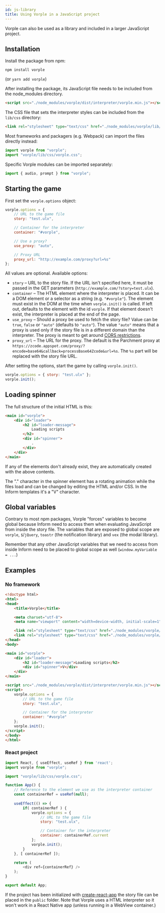 ```yaml
---
id: js-library
title: Using Vorple in a JavaScript project
---
```


Vorple can also be used as a library and included in a larger JavaScript project.


## Installation

Install the package from npm:

```
npm install vorple
```

(or `yarn add vorple`)

After installing the package, its JavaScript file needs to be included from the node_modules directory.

```html
<script src="./node_modules/vorple/dist/interpreter/vorple.min.js"></script>
```

The CSS file that sets the interpreter styles can be included from the `lib/css` directory:

```html
<link rel="stylesheet" type="text/css" href="./node_modules/vorple/lib/css/vorple.css">
```

Most frameworks and packagers (e.g. Webpack) can import the files directly instead:

```javascript
import vorple from "vorple";
import "vorple/lib/css/vorple.css";
```

Specific Vorple modules can be imported separately:

```javascript
import { audio, prompt } from "vorple";
```

## Starting the game

First set the `vorple.options` object:

```javascript
vorple.options = {
    // URL to the game file
    story: "test.ulx",

    // Container for the interpreter
    container: "#vorple",

    // Use a proxy?
    use_proxy: "auto",

    // Proxy URL
    proxy_url: "http://example.com/proxy?url=%s"
};
```

All values are optional. Available options:

* `story` – URL to the story file. If the URL isn't specified here, it must be passed in the GET parameters (`http://example.com/?story=test.ulx`).
* `container` – The HTML element where the interpreter is placed. It can be a DOM element or a selector as a string (e.g. `"#vorple"`). The element must exist in the DOM at the time when `vorple.init()` is called. If left out, defaults to the element with the id `vorple`. If that element doesn't exist, the interpreter is placed at the end of the page.
* `use_proxy` – Should a proxy be used to fetch the story file? Value can be `true`, `false` or `"auto"` (defaults to `"auto"`). The value `"auto"` means that a proxy is used only if the story file is in a different domain than the interpreter. The proxy is meant to get around [CORS restrictions](https://developer.mozilla.org/en-US/docs/Web/HTTP/CORS).
* `proxy_url` – The URL for the proxy. The default is the Parchment proxy at `https://zcode.appspot.com/proxy/?encode=base64&callback=processBase64Zcode&url=%s`. The `%s` part will be replaced with the story file URL.

After setting the options, start the game by calling `vorple.init()`.

```javascript
vorple.options = { story: "test.ulx" };
vorple.init();
```

## Loading spinner

The full structure of the initial HTML is this:

```html
<main id="vorple">
    <div id="loader">
        <h2 id="loader-message">
            Loading scripts
        </h2>
        <div id="spinner">
            .
        </div>
    </div>
</main>
```

If any of the elements don't already exist, they are automatically created with the above contents.

The "." character in the spinner element has a rotating animation while the files load and can be changed by editing the HTML and/or CSS. In the Inform templates it's a "V" character.

## Global variables

Contrary to most npm packages, Vorple "forces" variables to become global because Inform need to access them when evaluating JavaScript from inside the story file. The variables that are exposed to global scope are `vorple`, `$`/`jQuery`, `toastr` (the notification library) and `vex` (the modal library).

Remember that any other JavaScript variables that we need to access from inside Inform need to be placed to global scope as well (`window.myVariable = ...`)

## Examples

### No framework

```html
<!doctype html>
<html>
<head>
    <title>Vorple</title>

    <meta charset="utf-8">
    <meta name="viewport" content="width=device-width, initial-scale=1">

    <link rel="stylesheet" type="text/css" href="./node_modules/vorple/lib/css/haven.css">
    <link rel="stylesheet" type="text/css" href="./node_modules/vorple/lib/css/vorple.css">
</head>
<body>

<main id="vorple">
    <div id="loader">
        <h2 id="loader-message">Loading scripts</h2>
        <div id="spinner">V</div>
    </div>
</main>

<script src="./node_modules/vorple/dist/interpreter/vorple.min.js"></script>
<script>
    vorple.options = {
        // URL to the game file
        story: "test.ulx",

        // Container for the interpreter
        container: "#vorple"
    };
    vorple.init();
</script>
</body>
</html>
```


### React project

```javascript
import React, { useEffect, useRef } from 'react';
import vorple from "vorple";

import "vorple/lib/css/vorple.css";

function App() {
    // Reference to the element we use as the interpreter container
    const containerRef = useRef(null);
  
    useEffect(() => {
        if( containerRef ) {
            vorple.options = {
                // URL to the game file
                story: "test.ulx",

                // Container for the interpreter
                container: containerRef.current
            };
            vorple.init();
        }
    }, [ containerRef ]);

    return (
        <div ref={containerRef} />
    );
}

export default App;
```

If the project has been initialized with [create-react-app](https://github.com/facebook/create-react-app) the story file can be placed in the `public` folder. Note that Vorple uses a HTML interpreter so it won't work in a React Native app (unless running in a WebView container.)